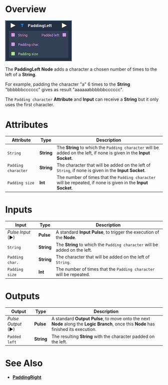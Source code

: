 # Overview

![The PaddingLeft Node.](../../.gitbook/assets/node-paddingleft.png)

The **PaddingLeft** **Node** adds a character a chosen number of times to the left of a **String**.

For example, padding the character "a" 6 times to the **String** "bbbbbbcccccc" gives as result "aaaaaabbbbbbcccccc".

The `Padding character` **Attribute** and **Input** can receive a **String** but it only uses the first character.

# Attributes

|Attribute|Type|Description|
|---|---|---|
| `String` | **String** | The **String** to which the `Padding character` will be added on the left, if none is given in the **Input Socket**. |
| `Padding character` | **String** | The character that will be added on the left of `String`, if none is given in the **Input Socket**. |
| `Padding size` | **Int** | The number of times that the `Padding character` will be repeated, if none is given in the **Input Socket**. |

# Inputs

|Input|Type|Description|
|---|---|---|
|*Pulse Input* (►)|**Pulse**|A standard **Input Pulse**, to trigger the execution of the **Node**.|
| `String` | **String** | The **String** to which the `Padding character` will be added on the left. |
| `Padding char.` | **String** | The character that will be added on the left of `String`. |
| `Padding size` | **Int** | The number of times that the `Padding character` will be repeated.|

# Outputs

|Output|Type|Description|
|---|---|---|
|*Pulse Output* (►)|**Pulse**|A standard **Output Pulse**, to move onto the next **Node** along the **Logic Branch**, once this **Node** has finished its execution.|
| `Padded left` | **String** | The resulting **String** with the character padded on the left. |

# See Also

* [**PaddingRight**](paddingright.md)

